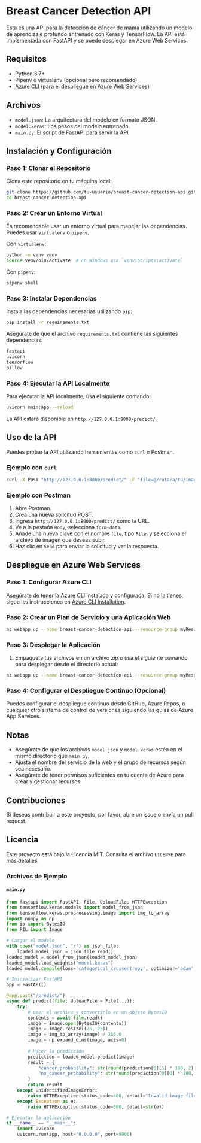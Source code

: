# Breast Cancer Detection API

Esta es una API para la detección de cáncer de mama utilizando un modelo de aprendizaje profundo entrenado con Keras y TensorFlow. La API está implementada con FastAPI y se puede desplegar en Azure Web Services.

## Requisitos

- Python 3.7+
- Pipenv o virtualenv (opcional pero recomendado)
- Azure CLI (para el despliegue en Azure Web Services)

## Archivos

- `model.json`: La arquitectura del modelo en formato JSON.
- `model.keras`: Los pesos del modelo entrenado.
- `main.py`: El script de FastAPI para servir la API.

## Instalación y Configuración

### Paso 1: Clonar el Repositorio

Clona este repositorio en tu máquina local:

```bash
git clone https://github.com/tu-usuario/breast-cancer-detection-api.git
cd breast-cancer-detection-api
```

### Paso 2: Crear un Entorno Virtual

Es recomendable usar un entorno virtual para manejar las dependencias. Puedes usar `virtualenv` o `pipenv`.

Con `virtualenv`:

```bash
python -m venv venv
source venv/bin/activate  # En Windows usa `venv\Scripts\activate`
```

Con `pipenv`:

```bash
pipenv shell
```

### Paso 3: Instalar Dependencias

Instala las dependencias necesarias utilizando `pip`:

```bash
pip install -r requirements.txt
```

Asegúrate de que el archivo `requirements.txt` contiene las siguientes dependencias:

```bash
fastapi
uvicorn
tensorflow
pillow
```

### Paso 4: Ejecutar la API Localmente

Para ejecutar la API localmente, usa el siguiente comando:

```bash
uvicorn main:app --reload
```

La API estará disponible en `http://127.0.0.1:8000/predict/`.

## Uso de la API

Puedes probar la API utilizando herramientas como `curl` o Postman.

### Ejemplo con `curl`

```bash
curl -X POST "http://127.0.0.1:8000/predict/" -F "file=@/ruta/a/tu/imagen.png"
```

### Ejemplo con Postman

1. Abre Postman.
2. Crea una nueva solicitud POST.
3. Ingresa `http://127.0.0.1:8000/predict/` como la URL.
4. Ve a la pestaña `Body`, selecciona `form-data`.
5. Añade una nueva clave con el nombre `file`, tipo `File`, y selecciona el archivo de imagen que deseas subir.
6. Haz clic en `Send` para enviar la solicitud y ver la respuesta.

## Despliegue en Azure Web Services

### Paso 1: Configurar Azure CLI

Asegúrate de tener la Azure CLI instalada y configurada. Si no la tienes, sigue las instrucciones en [Azure CLI Installation](https://docs.microsoft.com/en-us/cli/azure/install-azure-cli).

### Paso 2: Crear un Plan de Servicio y una Aplicación Web

```bash
az webapp up --name breast-cancer-detection-api --resource-group myResourceGroup --runtime "PYTHON:3.8"
```

### Paso 3: Desplegar la Aplicación

1. Empaqueta tus archivos en un archivo zip o usa el siguiente comando para desplegar desde el directorio actual:

```bash
az webapp up --name breast-cancer-detection-api --resource-group myResourceGroup --sku F1
```

### Paso 4: Configurar el Despliegue Continuo (Opcional)

Puedes configurar el despliegue continuo desde GitHub, Azure Repos, o cualquier otro sistema de control de versiones siguiendo las guías de Azure App Services.

## Notas

- Asegúrate de que los archivos `model.json` y `model.keras` estén en el mismo directorio que `main.py`.
- Ajusta el nombre del servicio de la web y el grupo de recursos según sea necesario.
- Asegúrate de tener permisos suficientes en tu cuenta de Azure para crear y gestionar recursos.

## Contribuciones

Si deseas contribuir a este proyecto, por favor, abre un issue o envía un pull request.

## Licencia

Este proyecto está bajo la Licencia MIT. Consulta el archivo `LICENSE` para más detalles.

### Archivos de Ejemplo

#### `main.py`

```python
from fastapi import FastAPI, File, UploadFile, HTTPException
from tensorflow.keras.models import model_from_json
from tensorflow.keras.preprocessing.image import img_to_array
import numpy as np
from io import BytesIO
from PIL import Image

# Cargar el modelo
with open("model.json", "r") as json_file:
    loaded_model_json = json_file.read()
loaded_model = model_from_json(loaded_model_json)
loaded_model.load_weights("model.keras")
loaded_model.compile(loss='categorical_crossentropy', optimizer='adam', metrics=['accuracy'])

# Inicializar FastAPI
app = FastAPI()

@app.post("/predict/")
async def predict(file: UploadFile = File(...)):
    try:
        # Leer el archivo y convertirlo en un objeto BytesIO
        contents = await file.read()
        image = Image.open(BytesIO(contents))
        image = image.resize((25, 25))
        image = img_to_array(image) / 255.0
        image = np.expand_dims(image, axis=0)
        
        # Hacer la predicción
        prediction = loaded_model.predict(image)
        result = {
            "cancer_probability": str(round(prediction[0][1] * 100, 2)) + "%",
            "no_cancer_probability": str(round(prediction[0][0] * 100, 2)) + "%"
        }
        return result
    except UnidentifiedImageError:
        raise HTTPException(status_code=400, detail="Invalid image file")
    except Exception as e:
        raise HTTPException(status_code=500, detail=str(e))

# Ejecutar la aplicación
if __name__ == "__main__":
    import uvicorn
    uvicorn.run(app, host="0.0.0.0", port=8000)
```
